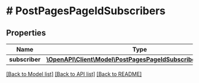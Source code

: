 # # PostPagesPageIdSubscribers

## Properties

Name | Type | Description | Notes
------------ | ------------- | ------------- | -------------
**subscriber** | [**\OpenAPI\Client\Model\PostPagesPageIdSubscribersSubscriber**](PostPagesPageIdSubscribersSubscriber.md) |  | [optional]

[[Back to Model list]](../../README.md#models) [[Back to API list]](../../README.md#endpoints) [[Back to README]](../../README.md)

